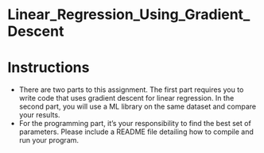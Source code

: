 # Linear_Regression_Using_Gradient_Descent

# Instructions
- There are two parts to this assignment. The first part requires you to write code that uses gradient descent for linear regression. In the second part, you will use a ML library on the same dataset and compare your results.
- For the programming part, it’s your responsibility to find the best set of parameters. Please include a README file detailing how to compile and run your program.
